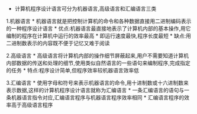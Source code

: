 * 计算机程序设计语言可分为机器语言,高级语言和汇编语言三类

1.机器语言
    * 机器语言就是把控制计算机的命令和各种数据直接用二进制编码表示的一种程序设计语言
    * 优点:机器语言最直接地表示了计算机内部的基本操作,用它编制的程序在计算机中运行的效率最高
        * 即运行速度最快,程序长度最短
    * 缺点:用二进制数表示的内容既不便于记忆又难于阅读

2.高级语言
    * 高级语言将计算机内部的操作细节屏蔽起来,用户不需要知道计算机内部数据的传送和处理的细节,使用类似自然语言的一些语句来编制程序,完成指定的任务
    * 特点:程序设计简单,但程序效率较机器语言效率低

3.汇编语言
    * 使用字母和符号来表示机器语言的命令,用十进制数或十六进制数来表示数据,这样的计算机程序设计语言就称为汇编语言
    * 一条汇编语言的语句与一条机器语言指令对应,汇编语言程序与机器语言程序效率相同
    * 汇编语言程序的效率高于高级语言程序
